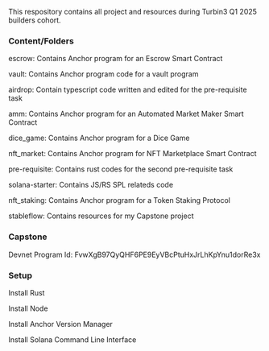 This respository contains all project and resources during Turbin3 Q1 2025 builders cohort.


### Content/Folders
escrow: Contains Anchor program for an Escrow Smart Contract 

vault: Contains Anchor program code for a vault program

airdrop: Contain typescript code written and edited for the pre-requisite task

amm: Contains Anchor program for an Automated Market Maker Smart Contract

dice_game: Contains Anchor program for a Dice Game

nft_market: Contains Anchor program for NFT Marketplace Smart Contract

pre-requisite: Contains rust codes for the second pre-requisite task

solana-starter: Contains JS/RS SPL relateds code

nft_staking: Contains Anchor program for a Token Staking Protocol

stableflow: Contains resources for my Capstone project


### Capstone
Devnet Program Id: FvwXgB97QyQHF6PE9EyVBcPtuHxJrLhKpYnu1dorRe3x

### Setup
Install Rust

Install Node

Install Anchor Version Manager

Install Solana Command Line Interface
